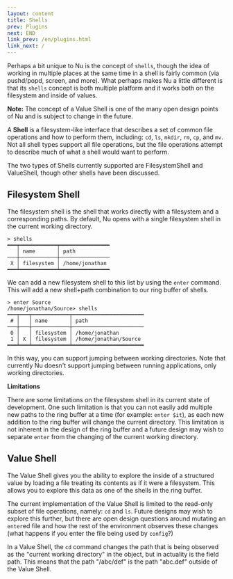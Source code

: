 ```yaml
---
layout: content
title: Shells
prev: Plugins
next: END
link_prev: /en/plugins.html
link_next: /
---
```


Perhaps a bit unique to Nu is the concept of `shells`, though the idea of working in multiple places at the same time in a shell is fairly common (via pushd/popd, screen, and more). What perhaps makes Nu a little different is that its `shells` concept is both multiple platform and it works both on the filesystem and inside of values.

**Note:** The concept of a Value Shell is one of the many open design points of Nu and is subject to change in the future.

A **Shell** is a filesystem-like interface that describes a set of common file operations and how to perform them, including: `cd`, `ls`, `mkdir`, `rm`, `cp`, and `mv`. Not all shell types support all file operations, but the file operations attempt to describe much of what a shell would want to perform.

The two types of Shells currently supported are FilesystemShell and ValueShell, though other shells have been discussed.

## Filesystem Shell

The filesystem shell is the shell that works directly with a filesystem and a corresponding paths. By default, Nu opens with a single filesystem shell in the current working directory.

```
> shells
━━━┯━━━━━━━━━━━━┯━━━━━━━━━━━━━━━━
   │ name       │ path 
───┼────────────┼────────────────
 X │ filesystem │ /home/jonathan 
━━━┷━━━━━━━━━━━━┷━━━━━━━━━━━━━━━━
```

We can add a new filesystem shell to this list by using the `enter` command. This will add a new shell+path combination to our ring buffer of shells.

```
> enter Source
/home/jonathan/Source> shells
━━━┯━━━┯━━━━━━━━━━━━┯━━━━━━━━━━━━━━━━━━━━━━━
 # │   │ name       │ path 
───┼───┼────────────┼───────────────────────
 0 │   │ filesystem │ /home/jonathan 
 1 │ X │ filesystem │ /home/jonathan/Source 
━━━┷━━━┷━━━━━━━━━━━━┷━━━━━━━━━━━━━━━━━━━━━━━
```

In this way, you can support jumping between working directories.  Note that currently Nu doesn't support jumping between running applications, only working directories.

**Limitations**

There are some limitations on the filesystem shell in its current state of development. One such limitation is that you can not easily add multiple new paths to the ring buffer at a time (for example: `enter $it`), as each new addition to the ring buffer will change the current directory. This limitation is not inherent in the design of the ring buffer and a future design may wish to separate `enter` from the changing of the current working directory.

## Value Shell

The Value Shell gives you the ability to explore the inside of a structured value by loading a file treating its contents as if it were a filesystem. This allows you to explore this data as one of the shells in the ring buffer.

The current implementation of the Value Shell is limited to the read-only subset of file operations, namely: `cd` and `ls`. Future designs may wish to explore this further, but there are open design questions around mutating an `enter`ed file and how the rest of the environment observes these changes (what happens if you enter the file being used by `config`?)

In a Value Shell, the `cd` command changes the path that is being observed as the "current working directory" in the object, but in actuality is the field path.  This means that the path "/abc/def" is the path "abc.def" outside of the Value Shell. 

